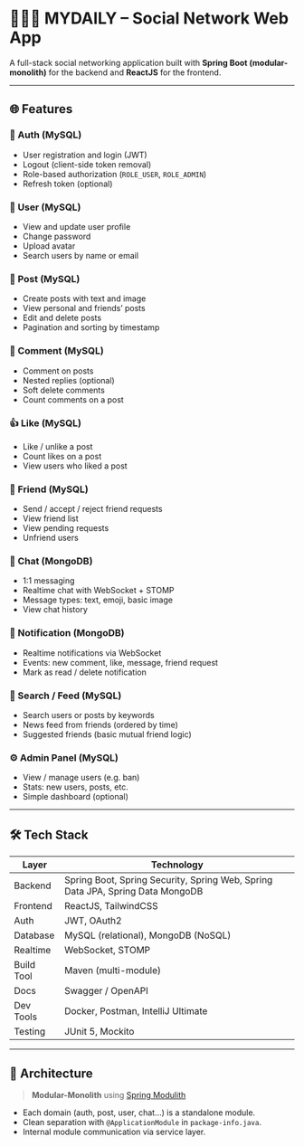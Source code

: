 # 🧑‍🤝‍🧑 MYDAILY – Social Network Web App

A full-stack social networking application built with **Spring Boot (modular-monolith)** for the backend and **ReactJS** for the frontend.

---

## 🌐 Features

### 👥 Auth (MySQL)
- User registration and login (JWT)
- Logout (client-side token removal)
- Role-based authorization (`ROLE_USER`, `ROLE_ADMIN`)
- Refresh token (optional)

### 👤 User (MySQL)
- View and update user profile
- Change password
- Upload avatar
- Search users by name or email

### 📝 Post (MySQL)
- Create posts with text and image
- View personal and friends’ posts
- Edit and delete posts
- Pagination and sorting by timestamp

### 💬 Comment (MySQL)
- Comment on posts
- Nested replies (optional)
- Soft delete comments
- Count comments on a post

### 👍 Like (MySQL)
- Like / unlike a post
- Count likes on a post
- View users who liked a post

### 🤝 Friend (MySQL)
- Send / accept / reject friend requests
- View friend list
- View pending requests
- Unfriend users

### 💬 Chat (MongoDB)
- 1:1 messaging
- Realtime chat with WebSocket + STOMP
- Message types: text, emoji, basic image
- View chat history

### 🔔 Notification (MongoDB)
- Realtime notifications via WebSocket
- Events: new comment, like, message, friend request
- Mark as read / delete notification

### 🔎 Search / Feed (MySQL)
- Search users or posts by keywords
- News feed from friends (ordered by time)
- Suggested friends (basic mutual friend logic)

### ⚙️ Admin Panel (MySQL)
- View / manage users (e.g. ban)
- Stats: new users, posts, etc.
- Simple dashboard (optional)

---

## 🛠️ Tech Stack

| Layer       | Technology |
|-------------|------------|
| Backend     | Spring Boot, Spring Security, Spring Web, Spring Data JPA, Spring Data MongoDB |
| Frontend    | ReactJS, TailwindCSS |
| Auth        | JWT, OAuth2 |
| Database    | MySQL (relational), MongoDB (NoSQL) |
| Realtime    | WebSocket, STOMP |
| Build Tool  | Maven (multi-module) |
| Docs        | Swagger / OpenAPI |
| Dev Tools   | Docker, Postman, IntelliJ Ultimate |
| Testing     | JUnit 5, Mockito |

---

## 🧱 Architecture

> **Modular-Monolith** using [Spring Modulith](https://docs.spring.io/spring-modulith/)

- Each domain (auth, post, user, chat...) is a standalone module.
- Clean separation with `@ApplicationModule` in `package-info.java`.
- Internal module communication via service layer.


